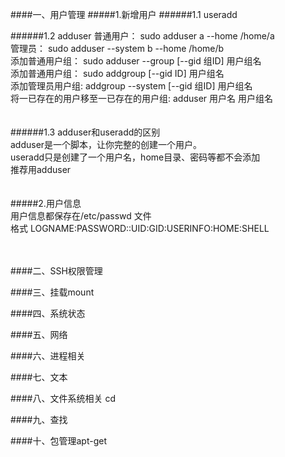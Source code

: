 ####一、用户管理
#####1.新增用户
######1.1 useradd

######1.2 adduser
普通用户： sudo adduser a --home /home/a <br/>
管理员：   sudo adduser --system b --home /home/b <br/>
添加普通用户组： sudo adduser --group [--gid 组ID] 用户组名 <br/>
添加普通用户组： sudo addgroup [--gid ID] 用户组名 <br/>
添加管理员用户组: addgroup --system [--gid 组ID] 用户组名 <br/>
将一已存在的用户移至一已存在的用户组: adduser 用户名 用户组名 <br/>
 <br/> <br/>
######1.3 adduser和useradd的区别 <br/>
adduser是一个脚本，让你完整的创建一个用户。 <br/>
useradd只是创建了一个用户名，home目录、密码等都不会添加 <br/>
推荐用adduser <br/>
 <br/> <br/>
#####2.用户信息 <br/>
用户信息都保存在/etc/passwd 文件 <br/>
格式  LOGNAME:PASSWORD::UID:GID:USERINFO:HOME:SHELL <br/>
 <br/> <br/>


####二、SSH权限管理

####三、挂载mount

####四、系统状态

####五、网络

####六、进程相关

####七、文本

####八、文件系统相关 cd

####九、查找

####十、包管理apt-get


